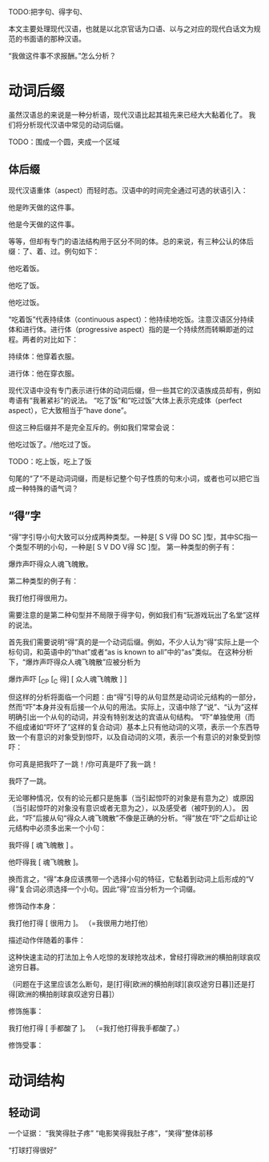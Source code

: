 TODO:把字句、得字句、

本文主要处理现代汉语，也就是以北京官话为口语、以与之对应的现代白话文为规范的书面语的那种汉语。

“我做这件事不求报酬。”怎么分析？

# 动词后缀

虽然汉语总的来说是一种分析语，现代汉语比起其祖先来已经大大黏着化了。
我们将分析现代汉语中常见的动词后缀。

TODO：围成一个圆，夹成一个区域

## 体后缀

现代汉语重体（aspect）而轻时态。汉语中的时间完全通过可选的状语引入：

他是昨天做的这件事。

他是今天做的这件事。

等等，但却有专门的语法结构用于区分不同的体。总的来说，有三种公认的体后缀：了、着、过。例句如下：

他吃着饭。

他吃了饭。

他吃过饭。

“吃着饭”代表持续体（continuous aspect）：他持续地吃饭。注意汉语区分持续体和进行体。进行体（progressive aspect）指的是一个持续然而转瞬即逝的过程。两者的对比如下：

持续体：他穿着衣服。

进行体：他在穿衣服。

现代汉语中没有专门表示进行体的动词后缀，但一些其它的汉语族成员却有，例如粤语有“我著紧衫”的说法。
“吃了饭”和“吃过饭”大体上表示完成体（perfect aspect），它大致相当于“have done”。

但这三种后缀并不是完全互斥的。例如我们常常会说：

他吃过饭了。/他吃过了饭。

TODO：吃上饭，吃上了饭

句尾的“了”不是动词词缀，而是标记整个句子性质的句末小词，或者也可以把它当成一种特殊的语气词？

## “得”字

“得”字引导小句大致可以分成两种类型。一种是[ S V得 DO SC ]型，其中SC指一个类型不明的小句，一种是[ S V DO V得 SC ]型。
第一种类型的例子有：

爆炸声吓得众人魂飞魄散。

第二种类型的例子有：

我打他打得很用力。

需要注意的是第二种句型并不局限于得字句，例如我们有“玩游戏玩出了名堂”这样的说法。

首先我们需要说明“得”真的是一个动词后缀。例如，不少人认为“得”实际上是一个标句词，和英语中的“that”或者“as is known to all”中的“as”类似。
在这种分析下，“爆炸声吓得众人魂飞魄散”应被分析为

爆炸声吓 [<sub>CP</sub> [<sub>C</sub> 得] [ 众人魂飞魄散 ] ]

但这样的分析将面临一个问题：由“得”引导的从句显然是动词论元结构的一部分，然而“吓”本身并没有后接一个从句的用法。实际上，汉语中除了“说”、“认为”这样明确引出一个从句的动词，并没有特别发达的宾语从句结构。
“吓”单独使用（而不组成诸如“吓坏了”这样的复合动词）基本上只有他动词的义项，表示一个东西导致一个有意识的对象受到惊吓，以及自动词的义项，表示一个有意识的对象受到惊吓：

你可真是把我吓了一跳！/你可真是吓了我一跳！

我吓了一跳。

无论哪种情况，仅有的论元都只是施事（当引起惊吓的对象是有意为之）或原因（当引起惊吓的对象没有意识或者无意为之），以及感受者（被吓到的人）。
因此，“吓”后接从句“得众人魂飞魄散”不像是正确的分析。“得”放在“吓”之后却让论元结构中必须多出来一个小句：

我吓得 [ 魂飞魄散 ] 。

他吓得我 [ 魂飞魄散 ]。

换而言之，“得”本身应该携带一个选择小句的特征，它黏着到动词上后形成的“V得”复合词必须选择一个小句。因此“得”应当分析为一个词缀。

修饰动作本身：

我打他打得 [ 很用力 ]。 （=我很用力地打他）

描述动作伴随着的事件：

这种快速主动的打法加上令人吃惊的发球抢攻战术，曾经打得欧洲的横拍削球哀叹途穷日暮。

（问题在于这里应该怎么断句，是[打得[欧洲的横拍削球][哀叹途穷日暮]]还是打得[欧洲的横拍削球哀叹途穷日暮]）

修饰施事：

我打他打得 [ 手都酸了 ]。 （=我打他打得我手都酸了。）

修饰受事：

# 动词结构

## 轻动词

一个证据：
“我笑得肚子疼” “电影笑得我肚子疼”，“笑得”整体前移

“打球打得很好”


